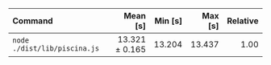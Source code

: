 | Command | Mean [s] | Min [s] | Max [s] | Relative |
|:---|---:|---:|---:|---:|
| `node ./dist/lib/piscina.js` | 13.321 ± 0.165 | 13.204 | 13.437 | 1.00 |
